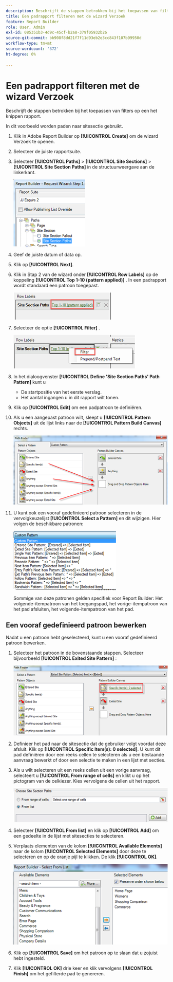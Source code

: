 ```yaml
---
description: Beschrijft de stappen betrokken bij het toepassen van filters op een het knippen rapport.
title: Een padrapport filteren met de wizard Verzoek
feature: Report Builder
role: User, Admin
exl-id: 085351b3-4d9c-45cf-b2a8-379f05932b26
source-git-commit: bb908f8dd21f7f11d93eb2e3cc843f107b99950d
workflow-type: tm+mt
source-wordcount: '372'
ht-degree: 0%

---
```


# Een padrapport filteren met de wizard Verzoek

Beschrijft de stappen betrokken bij het toepassen van filters op een het knippen rapport.

In dit voorbeeld worden paden naar sitesectie gebruikt.

1. Klik in Adobe Report Builder op **[!UICONTROL Create]** om de wizard Verzoek te openen.
1. Selecteer de juiste rapportsuite.
1. Selecteer **[!UICONTROL Paths]** > **[!UICONTROL Site Sections]** > **[!UICONTROL Site Section Paths]** in de structuurweergave aan de linkerkant.

   ![ Schermafbeelding die de Geselecteerde Paden van de Sectie van de Plaats toont.](assets/site_section_path_1.png)

1. Geef de juiste datum of data op.

1. Klik op **[!UICONTROL Next]**.

1. Klik in Stap 2 van de wizard onder **[!UICONTROL Row Labels]** op de koppeling **[!UICONTROL Top 1-10 (pattern applied)]** . In een padrapport wordt standaard een patroon toegepast.

   ![ Schermafbeelding die het standaardwegpatroon toont.](assets/site_section_path_2.png)

1. Selecteer de optie **[!UICONTROL Filter]** .

   ![ Screenshot die de optie van de Filter benadrukt.](assets/filter_option.png)

1. In het dialoogvenster **[!UICONTROL Define 'Site Section Paths' Path Pattern]** kunt u
   * De startpositie van het eerste verslag.
   * Het aantal ingangen u in dit rapport wilt tonen.
1. Klik op **[!UICONTROL Edit]** om een padpatroon te definiëren.

1. Als u een aangepast patroon wilt, sleept u **[!UICONTROL Pattern Objects]** uit de lijst links naar de **[!UICONTROL Pattern Build Canvas]** rechts.

   ![](assets/custom_pattern.png)

1. U kunt ook een vooraf gedefinieerd patroon selecteren in de vervolgkeuzelijst **[!UICONTROL Select a Pattern]** en dit wijzigen. Hier volgen de beschikbare patronen:

   ![](assets/select_a_pattern.png)

   Sommige van deze patronen gelden specifiek voor Report Builder: Het volgende-itempatroon van het toegangspad, het vorige-itempatroon van het pad afsluiten, het volgende-itempatroon van het pad.

## Een vooraf gedefinieerd patroon bewerken

Nadat u een patroon hebt geselecteerd, kunt u een vooraf gedefinieerd patroon bewerken.

1. Selecteer het patroon in de bovenstaande stappen. Selecteer bijvoorbeeld **[!UICONTROL Exited Site Pattern]** :

   ![ Schermafbeelding die het geselecteerde patroon benadrukt.](assets/exited_site_pattern.png)

1. Definieer het pad naar de sitesectie dat de gebruiker volgt voordat deze afsluit. Klik op **[!UICONTROL Specific Item(s): 0 selected]**. U kunt dit pad definiëren door een reeks cellen te selecteren als u een bestaande aanvraag bewerkt of door een selectie te maken in een lijst met secties.

1. Als u wilt selecteren uit een reeks cellen uit een vorige aanvraag, selecteert u **[!UICONTROL From range of cells]** en klikt u op het pictogram van de celkiezer. Kies vervolgens de cellen uit het rapport.

   ![ Schermschot die de opties tonen om van een waaier van cellen of van een lijst te kiezen.](assets/choose_site_section_paths.png)

1. Selecteer **[!UICONTROL From list]** en klik op **[!UICONTROL Add]** om een gedeelte in de lijst met sitesecties te selecteren.

1. Verplaats elementen van de kolom **[!UICONTROL Available Elements]** naar de kolom **[!UICONTROL Selected Elements]** door deze te selecteren en op de oranje pijl te klikken. De klik **[!UICONTROL OK]**.

   ![ Schermafbeelding die de Beschikbare Elementen en de Geselecteerde Elementen toont.](assets/move_site_section_elements.png)

1. Klik op **[!UICONTROL Save]** om het patroon op te slaan dat u zojuist hebt ingesteld.

1. Klik **[!UICONTROL OK]** drie keer en klik vervolgens **[!UICONTROL Finish]** om het gefilterde pad te genereren.

